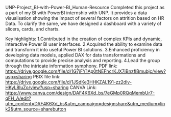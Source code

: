 UNP-Project_BI-with-Power-BI_Human-Resource
Completed this project as a part of my BI with PowerBI internship with UNP. It provides a data visualisation showing the impact of several factors on attrition based on HR Data. To clarify the same, we have designed a dashboard with a variety of slicers, cards, and charts.

Key highlights:
1.Contributed in the creation of complex KPIs and dynamic, interactive Power Bl user interfaces.
2.Acquired the ability to examine data and transform it into useful Power BI solutions.
3.Enhanced proficiency in developing data models, applied DAX for data transformations and computations to provide precise analysis and reporting.
4.Lead the group through the intricate information symphony.
PDF link: https://drive.google.com/file/d/1G7jFY1Ap0tNEFhcrKJX7iBnzflBmubjc/view?usp=sharing
PBIX file link: https://drive.google.com/file/d/1JSdKe3HHKZAL191-zz2dlv-HKyL8luZo/view?usp=sharing
CANVA Link: https://www.canva.com/design/DAF4K6Xd_bs/7eGMp0RQqMembUr7-qFH_A/edit?utm_content=DAF4K6Xd_bs&utm_campaign=designshare&utm_medium=link2&utm_source=sharebutton
